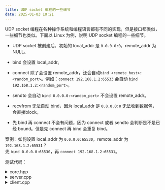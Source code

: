 ```yaml
---
title: UDP socket 编程的一些细节
date: 2025-01-03 10:21
---
```


UDP socket 编程在各种操作系统和编程语言都有不同的实现，但是接口都类似，一些细节也类似。下面以 Linux 为例，说明 UDP socket 编程的一些细节。

- UDP socket 被创建后，初始的 local_addr 是 `0.0.0.0:0`，remote_addr 为 NULL。

- bind 会设置 local_addr。

- connect 除了会设置 remote_addr，还会自动`bind <remote_host>:<random_port>`。例如：`connect 192.168.1.2:65533` 会自动 `bind 192.168.1.2:<random_port>`。

- sendto 会自动 `bind 0.0.0.0:<random_port>` 不会设置 remote_addr。

- recvfrom 无法自动 bind，因为 local_addr 是 `0.0.0.0:0` 无法收到数据包，会直接block。

- 先 bind 再 connect 不会有问题，因为 connect 或者 sendto 会判断是不是已经 bound。但是先 connect 再 bind 会重复 bind。

案例：如何设置 local_addr 为 `0.0.0.0:65530`，remote_addr 为 `192.168.1.2:65531`？  
先 `bind 0.0.0.0:65530`，再 `connect 192.168.1.2:65531`。

测试代码：

<details>
<summary markdown="0">core.hpp</summary>

```cpp
#include <iostream>
#include <string.h>

#include <sys/socket.h>
#include <netinet/in.h>
#include <arpa/inet.h>

using namespace std;

void exit_with_error()
{
    auto err = errno;
    cout << "error: " << strerror(err) << endl;
    exit(-1);
}

sockaddr_in get_addr(const char* host, uint16_t port)
{
    sockaddr_in addr{};
    addr.sin_family = AF_INET;
    inet_pton(AF_INET, host, &addr.sin_addr.s_addr);
    addr.sin_port = htons(port);
    return addr;
}

void bind(int fd, const char* host, uint16_t port)
{
    sockaddr_in bind_addr = get_addr(host, port);
    if (bind(fd, (sockaddr*)&bind_addr, sizeof(sockaddr_in)) == -1) {
        exit_with_error();
    }
}

string local_addr(int fd)
{
    sockaddr_in local_addr{};
    socklen_t addr_len = sizeof(local_addr);
    if (getsockname(fd, (sockaddr*)&local_addr, &addr_len) == -1) {
        exit_with_error();
    }

    char host[50]{};
    if (inet_ntop(local_addr.sin_family, &local_addr.sin_addr, host, sizeof(host)) == nullptr) {
        exit_with_error();
    }

    return string(host) + ":" + to_string(htons(local_addr.sin_port));
}

string remote_addr(int fd)
{
    sockaddr_in local_addr{};
    socklen_t addr_len = sizeof(local_addr);
    if (getpeername(fd, (sockaddr*)&local_addr, &addr_len) == -1) {
        return {};
    }

    char host[50]{};
    if (inet_ntop(local_addr.sin_family, &local_addr.sin_addr, host, sizeof(host)) == nullptr) {
        return {};
    }

    return string(host) + ":" + to_string(htons(local_addr.sin_port));
}

void print_addr(int fd)
{
    cout << "local_addr: " << local_addr(fd) << " remote_addr: " << remote_addr(fd) << endl;
}
```

</details>

<details>
<summary markdown="0">server.cpp</summary>

```cpp
#include "core.hpp"

int main(int argc, char* argv[])
{
    auto fd = socket(AF_INET, SOCK_DGRAM, 0);
    print_addr(fd);

    bind(fd, "127.0.0.1", 65530);
    cout << "bound" << endl;
    print_addr(fd);

    sockaddr_in sock_addr = get_addr("127.0.0.1", atoi(argv[1]));
    char buf[1024] = "abcd";
    auto len = sendto(fd, buf, strlen(buf), 0, (sockaddr*)&sock_addr, sizeof(sock_addr));
    if (len == -1) {
        exit_with_error();
    }
    cout << "len: " << len << endl;

    cin.get();
}
```

</details>

<details>
<summary  markdown="0">client.cpp</summary>

```cpp
#include "core.hpp"

int main()
{
    cout << "client\n";

    auto fd = socket(AF_INET, SOCK_DGRAM, 0);
    print_addr(fd);

    // auto addr = get_addr("192.168.56.111", 65530);
    // if (connect(fd, (const sockaddr*)&addr, sizeof(addr)) == -1) {
    //     exit_with_error();
    // }
    // print_addr(fd);

    // bind(fd, "127.0.0.1", 65532);
    // print_addr(fd);

    char buf[1024] = "abcd";

    auto sock_addr = get_addr("127.0.0.1", 65530);
    if (sendto(fd, buf, 0, 0, (sockaddr*)&sock_addr, sizeof(sock_addr)) == -1) {
        exit_with_error();
    }
    print_addr(fd);

    // sockaddr_in addr2{};
    // socklen_t addr_len{};
    // auto len = recvfrom(fd, buf, sizeof(buf), 0, (sockaddr*)&addr2, &addr_len);
    // if (len == -1) {
    //     exit_with_error();
    // }
    // print_addr(fd);

    cin.get();
}
```

</details>